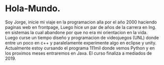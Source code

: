 # Hola-Mundo.

Soy Jorge, inicie mi viaje en la programacion alla por el año 2000 haciendo paginas web en frontpage, Luego hice un par de años de la carrera en Ing. en sistemas la cual abandone por que no era mi orientacion en la vida. Luego curse un tiempo diseño y programacion de videojuegos (UNL) donde entre un poco en c++ y paralelamente experimente algo en eclipse y unity. Actualmente estoy cursando el programa 111mil donde vemos Python y en los proximos meses entraremos en Java. El curso finaliza a mediados de 2019.
